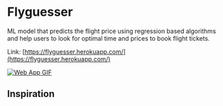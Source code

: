 # Flyguesser 
ML model that predicts the flight price using regression based algorithms and help users to look for optimal time and prices to book flight tickets.

Link: [https://flyguesser.herokuapp.com/](https://flyguesser.herokuapp.com/)

[![Web App GIF](https://i.imgur.com/gAKLm7Z.gif)](https://flyguesser.herokuapp.com/)


## Inspiration
